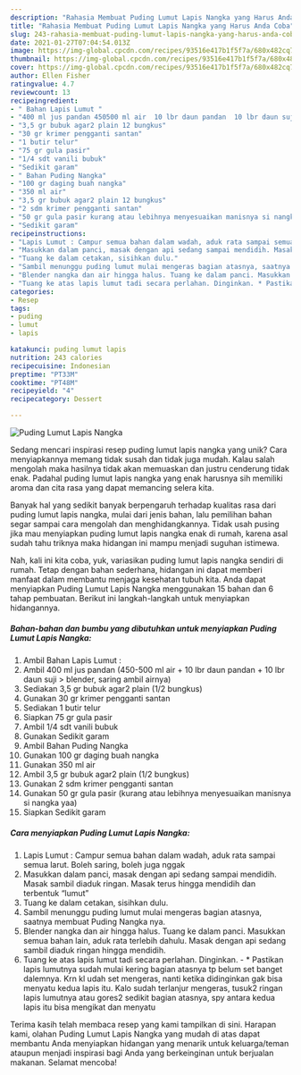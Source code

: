 ```yaml
---
description: "Rahasia Membuat Puding Lumut Lapis Nangka yang Harus Anda Coba"
title: "Rahasia Membuat Puding Lumut Lapis Nangka yang Harus Anda Coba"
slug: 243-rahasia-membuat-puding-lumut-lapis-nangka-yang-harus-anda-coba
date: 2021-01-27T07:04:54.013Z
image: https://img-global.cpcdn.com/recipes/93516e417b1f5f7a/680x482cq70/puding-lumut-lapis-nangka-foto-resep-utama.jpg
thumbnail: https://img-global.cpcdn.com/recipes/93516e417b1f5f7a/680x482cq70/puding-lumut-lapis-nangka-foto-resep-utama.jpg
cover: https://img-global.cpcdn.com/recipes/93516e417b1f5f7a/680x482cq70/puding-lumut-lapis-nangka-foto-resep-utama.jpg
author: Ellen Fisher
ratingvalue: 4.7
reviewcount: 13
recipeingredient:
- " Bahan Lapis Lumut "
- "400 ml jus pandan 450500 ml air  10 lbr daun pandan  10 lbr daun suji  blender saring ambil airnya"
- "3,5 gr bubuk agar2 plain 12 bungkus"
- "30 gr krimer pengganti santan"
- "1 butir telur"
- "75 gr gula pasir"
- "1/4 sdt vanili bubuk"
- "Sedikit garam"
- " Bahan Puding Nangka"
- "100 gr daging buah nangka"
- "350 ml air"
- "3,5 gr bubuk agar2 plain 12 bungkus"
- "2 sdm krimer pengganti santan"
- "50 gr gula pasir kurang atau lebihnya menyesuaikan manisnya si nangka yaa"
- "Sedikit garam"
recipeinstructions:
- "Lapis Lumut : Campur semua bahan dalam wadah, aduk rata sampai semua larut. Boleh saring, boleh juga nggak"
- "Masukkan dalam panci, masak dengan api sedang sampai mendidih. Masak sambil diaduk ringan. Masak terus hingga mendidih dan terbentuk “lumut”"
- "Tuang ke dalam cetakan, sisihkan dulu."
- "Sambil menunggu puding lumut mulai mengeras bagian atasnya, saatnya membuat Puding Nangka nya."
- "Blender nangka dan air hingga halus. Tuang ke dalam panci. Masukkan semua bahan lain, aduk rata terlebih dahulu. Masak dengan api sedang sambil diaduk ringan hingga mendidih."
- "Tuang ke atas lapis lumut tadi secara perlahan. Dinginkan. * Pastikan lapis lumutnya sudah mulai kering bagian atasnya tp belum set banget dalemnya. Krn kl udah set mengeras, nanti ketika didinginkan gak bisa menyatu kedua lapis itu. Kalo sudah terlanjur mengeras, tusuk2 ringan lapis lumutnya atau gores2 sedikit bagian atasnya, spy antara kedua lapis itu bisa mengikat dan menyatu"
categories:
- Resep
tags:
- puding
- lumut
- lapis

katakunci: puding lumut lapis 
nutrition: 243 calories
recipecuisine: Indonesian
preptime: "PT33M"
cooktime: "PT48M"
recipeyield: "4"
recipecategory: Dessert

---
```



![Puding Lumut Lapis Nangka](https://img-global.cpcdn.com/recipes/93516e417b1f5f7a/680x482cq70/puding-lumut-lapis-nangka-foto-resep-utama.jpg)

Sedang mencari inspirasi resep puding lumut lapis nangka yang unik? Cara menyiapkannya memang tidak susah dan tidak juga mudah. Kalau salah mengolah maka hasilnya tidak akan memuaskan dan justru cenderung tidak enak. Padahal puding lumut lapis nangka yang enak harusnya sih memiliki aroma dan cita rasa yang dapat memancing selera kita.



Banyak hal yang sedikit banyak berpengaruh terhadap kualitas rasa dari puding lumut lapis nangka, mulai dari jenis bahan, lalu pemilihan bahan segar sampai cara mengolah dan menghidangkannya. Tidak usah pusing jika mau menyiapkan puding lumut lapis nangka enak di rumah, karena asal sudah tahu triknya maka hidangan ini mampu menjadi suguhan istimewa.


Nah, kali ini kita coba, yuk, variasikan puding lumut lapis nangka sendiri di rumah. Tetap dengan bahan sederhana, hidangan ini dapat memberi manfaat dalam membantu menjaga kesehatan tubuh kita. Anda dapat menyiapkan Puding Lumut Lapis Nangka menggunakan 15 bahan dan 6 tahap pembuatan. Berikut ini langkah-langkah untuk menyiapkan hidangannya.

<!--inarticleads1-->

##### Bahan-bahan dan bumbu yang dibutuhkan untuk menyiapkan Puding Lumut Lapis Nangka:

1. Ambil  Bahan Lapis Lumut :
1. Ambil 400 ml jus pandan (450-500 ml air + 10 lbr daun pandan + 10 lbr daun suji &gt; blender, saring ambil airnya)
1. Sediakan 3,5 gr bubuk agar2 plain (1/2 bungkus)
1. Gunakan 30 gr krimer pengganti santan
1. Sediakan 1 butir telur
1. Siapkan 75 gr gula pasir
1. Ambil 1/4 sdt vanili bubuk
1. Gunakan Sedikit garam
1. Ambil  Bahan Puding Nangka
1. Gunakan 100 gr daging buah nangka
1. Gunakan 350 ml air
1. Ambil 3,5 gr bubuk agar2 plain (1/2 bungkus)
1. Gunakan 2 sdm krimer pengganti santan
1. Gunakan 50 gr gula pasir (kurang atau lebihnya menyesuaikan manisnya si nangka yaa)
1. Siapkan Sedikit garam




<!--inarticleads2-->

##### Cara menyiapkan Puding Lumut Lapis Nangka:

1. Lapis Lumut : Campur semua bahan dalam wadah, aduk rata sampai semua larut. Boleh saring, boleh juga nggak
1. Masukkan dalam panci, masak dengan api sedang sampai mendidih. Masak sambil diaduk ringan. Masak terus hingga mendidih dan terbentuk “lumut”
1. Tuang ke dalam cetakan, sisihkan dulu.
1. Sambil menunggu puding lumut mulai mengeras bagian atasnya, saatnya membuat Puding Nangka nya.
1. Blender nangka dan air hingga halus. Tuang ke dalam panci. Masukkan semua bahan lain, aduk rata terlebih dahulu. Masak dengan api sedang sambil diaduk ringan hingga mendidih.
1. Tuang ke atas lapis lumut tadi secara perlahan. Dinginkan. - * Pastikan lapis lumutnya sudah mulai kering bagian atasnya tp belum set banget dalemnya. Krn kl udah set mengeras, nanti ketika didinginkan gak bisa menyatu kedua lapis itu. Kalo sudah terlanjur mengeras, tusuk2 ringan lapis lumutnya atau gores2 sedikit bagian atasnya, spy antara kedua lapis itu bisa mengikat dan menyatu




Terima kasih telah membaca resep yang kami tampilkan di sini. Harapan kami, olahan Puding Lumut Lapis Nangka yang mudah di atas dapat membantu Anda menyiapkan hidangan yang menarik untuk keluarga/teman ataupun menjadi inspirasi bagi Anda yang berkeinginan untuk berjualan makanan. Selamat mencoba!
